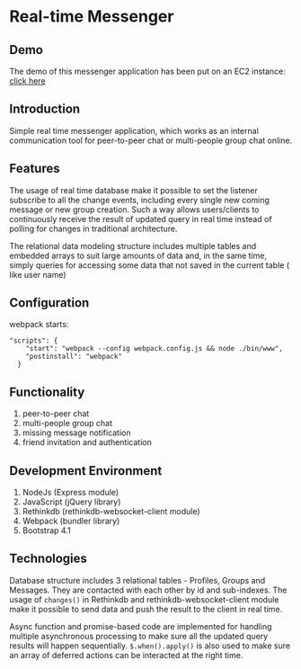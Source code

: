 # Real-time Messenger

## Demo
The demo of this messenger application has been put on an EC2 instance: [click here](18.218.221.72) 
## Introduction
Simple real time messenger application, which works as an internal communication tool for peer-to-peer chat or multi-people 
group chat online. 

## Features
The usage of real time database make it possible to set the listener subscribe to all the change events, 
including every single new coming message or new group creation. Such a way allows users/clients to continuously receive the result 
of updated query in real time instead of polling for changes in traditional architecture.

The relational data modeling structure includes multiple tables and embedded arrays to suit large amounts of data and, 
in the same time, simply queries for accessing some data that not saved in the current table ( like user name)

## Configuration
webpack starts:
```
"scripts": {
    "start": "webpack --config webpack.config.js && node ./bin/www",
    "postinstall": "webpack"
  }
```

## Functionality
1. peer-to-peer chat
2. multi-people group chat
3. missing message notification
4. friend invitation and authentication

## Development Environment
1. NodeJs (Express module)
2. JavaScript (jQuery library)
3. Rethinkdb (rethinkdb-websocket-client module)
4. Webpack (bundler library)
5. Bootstrap 4.1 

## Technologies

Database structure includes 3 relational tables - Profiles, Groups and Messages. They are contacted with each other by id
and sub-indexes. The usage of `changes()` in Rethinkdb and rethinkdb-websocket-client module make it possible to send data 
and push the result to the client in real time.

Async function and promise-based code are implemented for handling multiple asynchronous processing to make sure all the 
updated query results will happen sequentially. `$.when().apply()` is also used to make sure an array of deferred actions
can be interacted at the right time.










